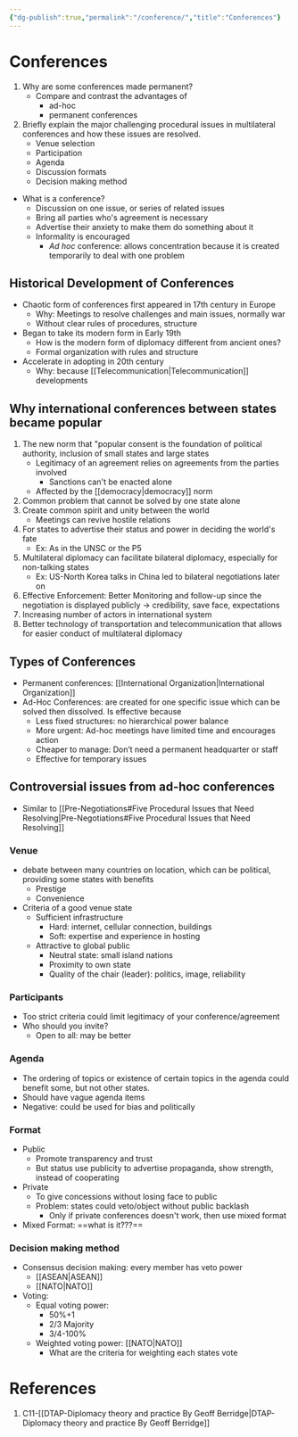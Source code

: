 ```yaml
---
{"dg-publish":true,"permalink":"/conference/","title":"Conferences"}
---
```


# Conferences

1. Why are some conferences made permanent?
	- Compare and contrast the advantages of 
		- ad-hoc
		- permanent conferences
1. Briefly explain the major challenging procedural issues in multilateral conferences and how these issues are resolved.
	- Venue selection
	- Participation
	- Agenda
	- Discussion formats
	- Decision making method

- What is a conference?
	- Discussion on one issue, or series of related issues
	- Bring all parties who's agreement is necessary
	- Advertise their anxiety to make them do something about it
	- Informality is encouraged
		- *Ad hoc* conference: allows concentration because it is created temporarily to deal with one problem

## Historical Development of Conferences

- Chaotic form of conferences first appeared in 17th century in Europe
	- Why: Meetings to resolve challenges and main issues, normally war
	- Without clear rules of procedures, structure
- Began to take its modern form in Early 19th
	- How is the modern form of diplomacy different from ancient ones?
	- Formal organization with rules and structure
- Accelerate in adopting in 20th century
	- Why: because [[Telecommunication\|Telecommunication]] developments

## Why international conferences between states became popular

1. The new norm that "popular consent is the foundation of political authority, inclusion of small states and large states
	- Legitimacy of an agreement relies on agreements from the parties involved
		- Sanctions can't be enacted alone
	- Affected by the [[democracy\|democracy]] norm
1. Common problem that cannot be solved by one state alone
1. Create common spirit and unity between the world
	- Meetings can revive hostile relations
1. For states to advertise their status and power in deciding the world's fate
	- Ex: As in the UNSC or the P5
2. Multilateral diplomacy can facilitate bilateral diplomacy, especially for non-talking states
	- Ex: US-North Korea talks in China led to bilateral negotiations later on
3. Effective Enforcement: Better Monitoring and follow-up since the negotiation is displayed publicly -> credibility, save face, expectations
4. Increasing number of actors in international system
5. Better technology of transportation and telecommunication that allows for easier conduct of multilateral diplomacy

## Types of Conferences
- Permanent conferences: [[International Organization\|International Organization]]
- Ad-Hoc Conferences: are created for one specific issue which can be solved then dissolved. Is effective because
	- Less fixed structures: no hierarchical power balance
	- More urgent: Ad-hoc meetings have limited time and encourages action
	- Cheaper to manage: Don’t need a permanent headquarter or staff
	- Effective for temporary issues

## Controversial issues from ad-hoc conferences
- Similar to [[Pre-Negotiations#Five Procedural Issues that Need Resolving\|Pre-Negotiations#Five Procedural Issues that Need Resolving]]

### Venue
- debate between many countries on location, which can be political, providing some states with benefits
	- Prestige
	- Convenience
- Criteria of a good venue state
	- Sufficient infrastructure
		- Hard: internet, cellular connection, buildings
		- Soft: expertise and experience in hosting
	- Attractive to global public
		- Neutral state: small island nations
		- Proximity to own state
		- Quality of the chair (leader): politics, image, reliability

### Participants
- Too strict criteria could limit legitimacy of your conference/agreement
- Who should you invite?
	- Open to all: may be better

### Agenda
- The ordering of topics or existence of certain topics in the agenda could benefit some, but not other states.
- Should have vague agenda items
- Negative: could be used for bias and politically

### Format
- Public
	- Promote transparency and trust
	- But status use publicity to advertise propaganda, show strength, instead of cooperating
- Private
	- To give concessions without losing face to public
	- Problem: states could veto/object without public backlash
		- Only if private conferences doesn't work, then use mixed format
- Mixed Format: ==what is it???==

### Decision making method
- Consensus decision making: every member has veto power
	- [[ASEAN\|ASEAN]]
	- [[NATO\|NATO]]
- Voting: 
	- Equal voting power:
		- 50%+1
		- 2/3 Majority
		- 3/4-100%
	- Weighted voting power: [[NATO\|NATO]]
		- What are the criteria for weighting each states vote


# References

1. C11-[[DTAP-Diplomacy theory and practice By Geoff Berridge\|DTAP-Diplomacy theory and practice By Geoff Berridge]]